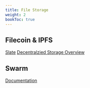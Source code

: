 ```yaml
---
title: File Storage
weight: 2
bookToc: true
---
```


## Filecoin & IPFS
[Slate](https://slate.host/)
[Decentralzied Storage Overview](https://medium.com/bitfwd/what-is-decentralised-storage-ipfs-filecoin-sia-storj-swarm-5509e476995f)

## Swarm
[Documentation](https://swarm-guide.readthedocs.io/en/latest/)